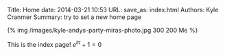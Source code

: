 Title: Home
date: 2014-03-21 10:53
URL:
save_as: index.html
Authors: Kyle Cranmer
Summary: try to set a new home page

{% img /images/kyle-andys-party-miras-photo.jpg 300 200 Me %}


This is the index page! 
$e^{i\pi}+1=0$